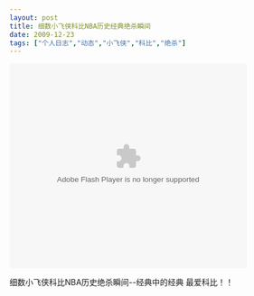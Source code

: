 ```yaml
---
layout: post
title: 细数小飞侠科比NBA历史经典绝杀瞬间		
date: 2009-12-23
tags: ["个人日志","动态","小飞侠","科比","绝杀"]
---
```


<object classid="clsid:d27cdb6e-ae6d-11cf-96b8-444553540000" width="420" height="363" codebase="http://download.macromedia.com/pub/shockwave/cabs/flash/swflash.cab#version=6,0,40,0"><param name="allowFullScreen" value="true" /><param name="allowscriptaccess" value="always" /><param name="wmode" value="opaque" /><param name="src" value="APBFnGh0tNQ" /><param name="allowfullscreen" value="true" /><embed type="application/x-shockwave-flash" width="420" height="363" src="http://www.tudou.com/v/APBFnGh0tNQ" allowfullscreen="true" wmode="opaque" allowscriptaccess="always"></embed></object>

细数小飞侠科比NBA历史绝杀瞬间--经典中的经典
最爱科比！！		